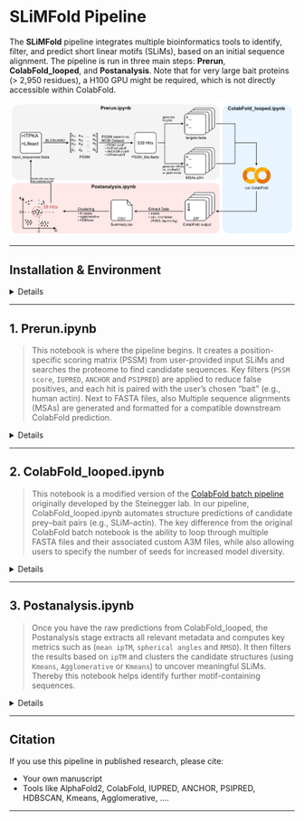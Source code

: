 
# SLiMFold Pipeline

The **SLiMFold** pipeline integrates multiple bioinformatics tools to identify, filter, and predict short linear motifs (SLiMs), based on an initial sequence alignment. The pipeline is run in three main steps: **Prerun**, **ColabFold_looped**, and **Postanalysis**. Note that for very large bait proteins (> 2,950 residues), a H100 GPU might be required, which is not directly accessible within ColabFold. 

![Alt text](images/Pipeline.png)

---

## Installation & Environment

<details>
  
1. **Clone This Repo & Create the Conda Environment**  
   ```bash
   git clone https://github.com/thp42/SLiMFold.git
   cd SLiMFold

   conda env create -f SLiMFold.yml
   conda activate SLiMFold
   ```
2. **Register as Jupyter Kernel** (optional, but recommended)
   ```bash
   python -m ipykernel install --user --name SLiMFold --display-name "SLiMFold"
   ```
3. **Install External Tools**  
   - **PsiPred 4.0**: [psipred GitHub](https://github.com/psipred/psipred)  
   - **IUPred3**: [iupred3.elte.hu](https://iupred3.elte.hu/download_new)  
   - **Databases**: [UniRef90 in .fasta.gz](https://ftp.uniprot.org/pub/databases/uniprot/uniref/uniref90/) & [NCBI protein dataset in .fasta](https://www.ncbi.nlm.nih.gov/datasets/taxonomy/)

</details>


---


## 1. Prerun.ipynb

> This notebook is where the pipeline begins. It creates a position-specific scoring matrix (PSSM) from user-provided input SLiMs and searches the proteome to find candidate sequences. Key filters (```PSSM score```, ```IUPRED```, ```ANCHOR``` and ```PSIPRED```) are applied to reduce false positives, and each hit is paired with the user’s chosen “bait” (e.g., human actin). Next to FASTA files, also Multiple sequence alignments (MSAs) are generated and formatted for a compatible downstream ColabFold prediction.

<details>
  <summary>Details</summary>
  
0. **Open Prerun.ipynb**
  
1. **Folder and pathway setup**
   - Select the kernel ```SLiMFold```
   - Define the paths ```iupred_path```, ```psipred_path```, ```NCBI_protein_database```, ```uniref90_path```, ```reformat_path``` and your ```bait_sequence```. 
   - Execute the cell, enter a project name in the prompt. A consistent project folder structure will be automatically created.  
   - Move your initial FASTA-file to the **Input Folder** and rename it to **input.fasta**. Please make sure that input sequences contain only **the motif without flanking residues** (see example folder). Input motifs should have the same sequence length! 

2. **PSSM Generation with BLOSUM62**  
   - Uses input.fasta and the BLOSUM62 substitution matrix to generate an initial position-specific scoring matrix (PSSM) as CSV-file-output (stored in ```{project_name}/Output/pssm_BLOSUM62.csv```)

3. **Proteome Search**
   - (A) Defines several thresholds for subsequent motif identification (```pssm_cutoff, (default = 10)```, ```iupred_cutoff, (default = 0.4)```, ```anchor_cutoff, (default = 0.4)```, secondary structure cutoffs for helix, strand, coil or unknown). Prompts to define the probable secondary structure (of the motif) involved in the interaction. Choose bewtween 'helix', 'strand', 'coil' or 'unknown'.
     
   - (B) Scores the human proteome (or your proteome of choice) using the PSSM, as well as IUPRED, ANCHOR, PSIPRED. Retains only hits meeting specified cutoffs. Extends each hit by ±20 residues to capture potential context (can be modified by changing ```flanking_aa_size```). As IUPRED, ANCHOR and PSIPRED calculation can be computational demanding, it can take up to 6 hours on 12 CPU threads. This will produce an output FASTA-file containing identified hits (stored in ```{project_name}/Output/PSSM_Hits/Hits.fasta```). 
     
   - (C) Removes identical sequences to avoid running them through jackhmmer and colabfold multiple times. This will produce another FASTA-file containing only non-redundant hits (stored in ```{project_name}/Output/PSSM_Hits/Hits_nonred.fasta```)
     
   - (Optional, if not first iteration): Compare the PSSM-hits of two iterations and write the unique hits to a new FASTA file. Please ignore this cell in case you are running the first iteration.

4. **Bait Fusion and Prey-Bait Preparation**
   - Takes ```Hits_nonred.fasta``` as input, generated in the previous step.
   - The predefined bait sequence is appended to each unique hit, separated by a colon (> header as peptide:bait).
   - Outputs a formatted FASTA-file stored in ```{project_name}/Output/PSSM_Hits/PreyBait.fasta```

5. **Split PreyBait.fasta into individual FASTA files for ColabFold input** 
   - Input: ```PreyBait.fasta``` generated in the previous step.
   - Creates for each PreyBait Sequence pair an individual FASTA file (stored in ```{project_name}/Output/Fasta/```)

6. **Multiple Sequence Alignment for Bait** 
   - The predefined bait sequence is run with jackhmmer (with modified filters) against the UniRef90 database to identify homologs and generates a .sto alignment file (stored in ```{project_name}/Output/MSA/sto```).
   - The filters can be modified by changing ```-E```, ```-N```, ```-F1```, ```-F2``` or ```-F3``` 

7. **Multiple Sequence Alignment for Prey** 
   - Each prey is run with jackhmmer (with modified filters) against the UniRef90 database to identify homologs and generate a .sto alignment file (stored in ```{project_name}/Output/MSA/sto```).
   - The filters can be modified by changing ```-E```, ```-N```, ```-F1```, ```-F2``` or ```-F3```.
   - To speed up computation parallel processing is used. Both, the number of CPU cores per search (```num_cpus_per_process```)  and the number of parallel processes (```num_processes```) can be adjusted.
   - Automatically tracks remaining peptides, so the run can resume from where it left off using the ```input_remaining.fasta``` file, in case of interruption.
   - Running jackhmmer can take approximately 20 minutes per 6 peptides on 12 CPU threads. Depending on the number of non-redundant Hits, this step can take up several hours to a few days.

8. **Converts the .sto to .a3m** 
   - The generated .sto files are converted to a3m files by the hhsuite reformat.pl script. The number of of parallel processes (```num_processes```) can be adjusted.
   - The processed files are stored in ```{project_name}/Output/MSA/a3m```

9. **Sort and Deduplicate a3m files Based on Sequence Identity**
   - Sorts the converted a3m files by global sequence identity to the reference sequence, placing the most similar sequences at the top to improve MSA quality for structure prediction.
   - For the bait MSA (bait_sequence.a3m), the user is prompted whether they want to sort it.
   - Deduplicates the bait and prey a3m files (based on exact sequence match) to remove redundant homologs, ensuring higher sequence diversity and enhancing co-evolutionary signal strength for better complex prediction accuracy.
   - The processed files are stored in ```{project_name}/Output/MSA/sorted_a3m```

10. **Trims the MSA**
    - Takes the sorted a3m files as input and reduces the size of each file by keeping only the first top 2048 sequences (can be modified by changing ```MAX_SEQUENCES```).
    - The processed files are stored in ```{project_name}/Output/MSA/trimmed_a3m```

11. **Combines Bait and Prey MSAs for ColabFold**
    - Combines the trimmed Bait.a3m with each trimmed Prey.a3m and pads them to fit the ColabFold design.  
    - The processed files are stored in ```{project_name}/Output/MSA/combined_a3m```

</details>

---

## 2. ColabFold_looped.ipynb

> This notebook is a modified version of the [ColabFold batch pipeline](https://github.com/sokrypton/ColabFold) originally developed by the Steinegger lab. In our pipeline, ColabFold_looped.ipynb automates structure predictions of candidate prey–bait pairs (e.g., SLiM–actin). The key difference from the original ColabFold batch notebook is the ability to loop through multiple FASTA files and their associated custom A3M files, while also allowing users to specify the number of seeds for increased model diversity.

<details>
  <summary>Details</summary>

1. **Preparation**  
   - Upload the **FASTA files** (stored in ```{project_name}/Output/FASTA/```) and the **custom MSAs** (stored in ```{project_name}/Output/MSA/combined_a3m```) you generated in Prerun.ipynb to your Google Drive.
   - Open ColabFold_looped.ipynb in Google Colab, connect to a runtime, and select a GPU (we recommend using an A100 for faster inference).
   - Set the paths to your uploaded FASTA files (```fasta_directory```) and MSA files (```msa_directory```), as well as, where the predictions should be saved (```result_directory```).
   - Under **msa_mode**, choose ```custom```, which will use your **precomputed MSAs**.
   - (Optional): Instead of choosing ```custom``` and thereby using your **precomputed MSAs**, it is also possible to choose the ```mmseqs2_uniref_env```, which will use thedefault ColabFold MSA generation. Be aware, that ```mmseqs2_uniref_env``` might produce shallow MSAs for short sequences.

2. **Running the Prediction**  
   - Run the main prediction cell. The script will automatically loop through all FASTA files and automatically match the corresponding MSA files.  
   - Prediction results are saved in your defined ```result_directory```.
   - If the Colab runtime disconnects (e.g., after 24 hours), don't worry:
     -   Already processed FASTA files are moved into a ```/done``` folder.
     -   Simply reconnect to the notebook and rerun the prediction cell, to continue from where it left off.


</details>

---

## 3. Postanalysis.ipynb

> Once you have the raw predictions from ColabFold_looped, the Postanalysis stage extracts all relevant metadata and computes key metrics such as (```mean ipTM```, ```spherical angles``` and ```RMSD```). It then filters the results based on ```ipTM``` and clusters the candidate structures (using ```Kmeans```, ```Agglomerative``` or ```Kmeans```) to uncover meaningful SLiMs. Thereby this notebook  helps identify further motif-containing sequences.

<details>
  <summary>Details</summary>
  
0. **Download the results**
   - Download the results (zip files, stored in GoogleDrive ```result_directory```), and place them in the folder (```{project_name}/Output/AF2_Results/zip_files```).

1. **Folder and pathway setup**
   - Inside the **Postanalysis.ipynb** define the paths, where
     - the zip files are placed (variable ```zip_files_folder```, should be defined as ```{project_name}/Output/AF2_Results/zip_files```),
     - the FASTA files from the 1.Prerun.ipynb were created (```{project_name}/Output/FASTA/```),
     - the reference pdb file (```reference_pdb_path```, which should ideally correspond to one of the sequences used in ```input.fasta```, as this pipeline aims to discover novel Hits belonigng to the same SLiM class. It is thereby important for downstream RMSD and spherical angle calculation. The reference structure must match the predicted structures in both residue count and chain order.),
     - the calculated results are stored (variable ```results_directory```, should be defined as ```{project_name}/Output/AF2_Results/zip_file```).

2. **Unpacking**
   - Unpacks all the zip files

3. **Analysis of Model Metrics and Structural Comparisons**
   - For exact calculation the ```flanking_size``` and ```motif_size``` needs to be defined. Defaults are ```flanking_size = 20``` and ```motif_size = 9```.
   - Reads the log files of all predicted structures and extracts ```mean pLDDT```, ```mean pTM``` and ```mean ipTM``` of the Top 3 models (The number of models for mean calculation can be adjusted with the variable ```top_n_models_metrics```). 
   - Calculates ```RMSD``` over the alpha-carbon atoms between the reference pdb file and the best ranked model in each prediction.   
   - Calculates spherical angles ```Δφ```, ```Δθ``` and ```helix polarity``` between the reference pdb file and the best ranked model in each prediction.
   - These calculations are saved in the CSV file ```all_combined_results.csv```, stored in ```{project_name}/Output/AF2_Results/```. 

4. **Filter Combined Results by ipTM Cutoff**
   - Takes the ```all_combined_results.csv``` as input and excludes Hits with ```ipTM > 0.6``` (default), which generally indicates poor interface reliability.
   - The ipTM cutoff can be adjusted through the variable ```iptm_cutoff```. 
   - Creates a ```Mean ipTM vs. RMSD``` scatter plot: ```scatter_ipTM_vs_RMSD_Full.eps``` and ```scatter_ipTM_vs_RMSD_Full.tif```, stored in ```{project_name}/Output/AF2_Results/```. 
   - Creates a CSV file ```combined_results_ipTM_Cutoff.csv```, stored in ```{project_name}/Output/AF2_Results/```. 

5. **Visualization of 2D and 3D Scatter Plots for Protein Metrics**
   - Takes the ```combined_results_ipTM_Cutoff.csv``` as input and visualizes the relationships between spherical angles ```Δφ```, ```Δθ``` and ```helix polarity``` and ```RMSD``` values of the predicted Hits.
   - Creates a ```Δφ vs. Δθ vs. Helix Polarity vs. RMSD``` scatter plot: ```Conformations Landscape - RMSD Colouring.eps``` and ```Conformations Landscape - RMSD Colouring.tif```, stored in ```{project_name}/Output/AF2_Results/```. 

6. **Optimizing Clustering Parameters with differenet Algorithms and Evaluating Cluster Quality**
   - Takes the ```combined_results_ipTM_Cutoff.csv``` as input.
   - Using ```Δφ```, ```Δθ```, ```helix polarity``` and ```RMSD``` as clustering features.
   - Calculates the optimal parameters for several clustering methods (```KMeans```, ```Agglomerative``` and ```HDBScan```) using various metrics such as ```silhouette score```, ```Calinski-Harabasz score```, and ```Davies-Bouldin score```.
   - The results are visualized and the best clustering configuration for each method outputted as text to help determine the best clustering configuration. Insights from these scores can guide the selection of the **cluster size** (for ```KMeans``` and ```Agglomerative```) or **minimal cluster size** and the **minimal sample size** (for ```HDBScan```).
   - We recommend using HDBScan, as it is able to identify outliers and thereby perform a more fine-grained clustering. 

7. **Clustering**
   - Takes the ```combined_results_ipTM_Cutoff.csv``` as input and clusters using ```Δφ```, ```Δθ```, ```helix polarity``` and ```RMSD``` as features. 
   - You can choose between three clustering methods, and choose the size based on the above calcualted ```silhouette score```, ```Davies-Bouldin index```, and ```Calinski-Harabasz index```:
     - (A) **Kmeans**: The **number of cluster** must be defined in the variable ```clusters```. 
     - (B) **Agglomerative**: **The number of cluster** must be defined in the variable ```clusters```.
     - (C) **HDBScan**: The **minimal cluster size** and the **minimal sample size** must be defined in the variables ```min_cluster_size``` and ```min_samples```.
   - Creates a ```Δφ vs. Δθ vs. Helix Polarity vs. Cluster``` scatter plot: ```{clustering method} Clustering.eps``` and ```{clustering method} Clustering.tif```, stored in ```{project_name}/Output/AF2_Results/Clustering/```. 
   - Creates a bar graph, illustrating cluster-wise metrics of ```PSSM Score```, ```ipTM Score```, ```RMSD```, ```IUPRED``` and ```ANCHOR Score```: ```Cluster-wise Metrics of {clustering method}.eps``` and ```Cluster-wise Metrics of {clustering method}.tif```, stored in ```{project_name}/Output/AF2_Results/```. 
   - Creates a CSV file ```all_combined_results_with_{clustering method}_clusters.csv```, stored in ```{project_name}/Output/AF2_Results/```. 

8. **Extract and Visualize PDB Files for specific Clusters**
   - Prompts the user, to choose his clustering method (```Enter 'h' for HDBScan, 'k' for K-means, or 'a' for Agglomerative```) and his ```cluster number```.
   - It is recommended to select the cluster with ```Δφ```, ```Δθ``` and ```RMSD``` values close to 0 and a helix polarity of 1, as this indicates structural similarity to the reference PDB. Such clusters are more likely to contain sequences belonging to the same SLiM class.
   - Takes the ```all_combined_results_with_{clustering method}_clusters.csv``` and writes a PyMOL script ```{clustering method}_{cluster_number}_structures.pml``` to load all the PDB files belonging to the prompted ```cluster number``` (stored in ```{project_name}/Output/AF2_Results/```).
   - This enables manual visualization of all sequences within a single cluster that potentially form a distinct SLiM class.

9. **Visualize and Confirm Structural Alignment in PyMOL**
   - Open ```{clustering method}_{cluster_number}_structures.pml``` in PyMOl to to load all the PDB files belonging to the prompted ```cluster number```.
   - Perform an structural alignment for improved illustration using the following commands in the PyMOL terminal (change ```c_NP_002211.1_pos_31``` with your ```reference pdb name```):

    ```python
       for obj in cmd.get_object_list(): cmd.align(f"{obj} and chain B", "c_NP_002211.1_pos_31 and chain B"), 
    ```

10. **Generate FASTA File for Clustered Hits**
   - Prompts the user, to choose his clustering method (```Enter 'h' for HDBScan, 'k' for K-means, or 'a' for Agglomerative```) and his ```cluster number```.
   - Takes the ```all_combined_results_with_{clustering method}_clusters.csv``` as input and extracts the aminoacid sequence.
   - Addiotinally a description, containing ```PSSM score```, ```IUPRED Score```, ```ANCHOR score```, ```PSIPRED scores```, ```mean pLDDT```, ```mean pTM```, ```mean ipTM```, ```RMSD```, ```Δφ```, ```Δθ``` and ```helix polarity``` are included.
   - The output ```cluster_{number}_sequences.fasta``` is stored in ```{project_name}/Output/AF2_Results/```. 

12. **Retrieve Gene names**
   - Define the variable ```redundant_fasta```with the path ```{project_name}/Output/PSSM_Hits/Hits.fasta/```
   - Set your ```Entrez.email``` and ```Entrez.api_key``` to retrieve the Gene names.
   - Takes the ```cluster_{number}_sequences.fasta``` and ```{project_name}/Output/PSSM_Hits/Hits.fasta/``` as input and identifies through API access all the Genes containing the curated motif sequences.
   - It maps each non-redundant sequence back to its original matching redundant entries to retrieve associated protein IDs.
   - These protein IDs are queried via the NCBI Entrez API to fetch corresponding gene names.
   - The script generates three output files in the ```{project_name}/Output/AF2_Results/```:
     - (A) ```annotated_sequences.fasta```: non-redundant sequences annotated with gene names in the description line
     - (B) ```sequence_gene_names.txt```: detailed mapping of each sequence ID to its associated protein IDs and gene names
     - (C) ```unique_gene_names.txt```: a list of all unique gene names found across the dataset
   - This allows downstream biological interpretation of motif-containing sequences by linking them to their gene of origin.

</details>

---


## Citation

If you use this pipeline in published research, please cite:
- Your own manuscript
- Tools like AlphaFold2, ColabFold, IUPRED, ANCHOR, PSIPRED, HDBSCAN, Kmeans, Agglomerative, ....

---

